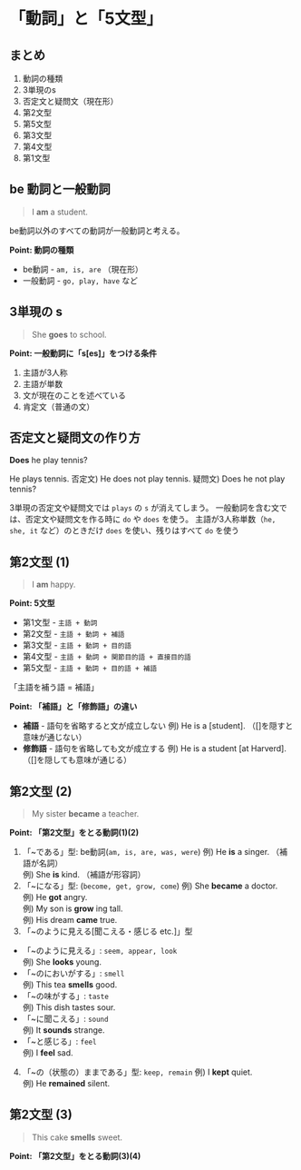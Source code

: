 # 「動詞」と「5文型」

## まとめ

1. 動詞の種類
2. 3単現のs
3. 否定文と疑問文（現在形）
4. 第2文型
5. 第5文型
6. 第3文型
7. 第4文型
8. 第1文型

## be 動詞と一般動詞

> I __am__ a student.

be動詞以外のすべての動詞が一般動詞と考える。

__Point: 動詞の種類__

- be動詞 -  `am, is, are` （現在形）
- 一般動詞 - `go, play, have` など

## 3単現の s

> She __goes__ to school.

__Point: 一般動詞に「s[es]」をつける条件__

1. 主語が3人称
2. 主語が単数
3. 文が現在のことを述べている
4. 肯定文（普通の文）

## 否定文と疑問文の作り方

__Does__ he play tennis?

He plays tennis.
否定文) He does not play tennis.
疑問文) Does he not play tennis?

3単現の否定文や疑問文では `plays` の `s` が消えてしまう。
一般動詞を含む文では、否定文や疑問文を作る時に `do` や `does` を使う。
主語が3人称単数（`he, she, it` など）のときだけ `does` を使い、残りはすべて `do` を使う


## 第2文型 (1)

> I __am__ happy.

__Point: 5文型__

- 第1文型 - `主語 + 動詞`
- 第2文型 - `主語 + 動詞 + 補語`
- 第3文型 - `主語 + 動詞 + 目的語`
- 第4文型 - `主語 + 動詞 + 関節目的語 + 直接目的語`
- 第5文型 - `主語 + 動詞 + 目的語 + 補語`

「主語を補う語 = 補語」

__Point: 「補語」と「修飾語」の違い__

- __補語__ - 語句を省略すると文が成立しない
  例) He is a [student]. （[]を隠すと意味が通じない）
- __修飾語__ - 語句を省略しても文が成立する
  例) He is a student [at Harverd]. （[]を隠しても意味が通じる）


## 第2文型 (2)

> My sister __became__ a teacher.

__Point: 「第2文型」をとる動詞(1)(2)__

1. 「~である」型: be動詞(`am, is, are, was, were`)
  例) He __is__ a singer. （補語が名詞）  
  例) She __is__ kind. （補語が形容詞）  
2. 「~になる」型: (`become, get, grow, come`)
  例) She __became__ a doctor.  
  例) He __got__ angry.  
  例) My son is __grow__ ing tall.  
  例) His dream __came__ true.  
3. 「~のように見える[聞こえる・感じる etc.]」型
  - 「~のように見える」: `seem, appear, look`  
  例) She __looks__ young.  
  - 「~のにおいがする」: `smell`  
  例) This tea __smells__ good.  
  - 「~の味がする」: `taste`  
  例) This dish tastes sour.  
  - 「~に聞こえる」: `sound`  
  例) It __sounds__ strange.  
  - 「~と感じる」: `feel`  
  例) I __feel__ sad.  
4. 「~の（状態の）ままである」型: `keep, remain`
  例) I __kept__ quiet.  
  例) He __remained__ silent.  


## 第2文型 (3)

> This cake __smells__ sweet.

__Point: 「第2文型」をとる動詞(3)(4)__


